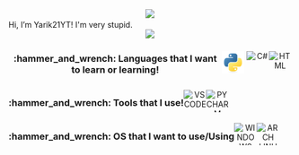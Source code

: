 <div id="header" align="center">
 <img src="https://i.ibb.co/QCNqcxK/image.png" width="300">
</div>
Hi, I’m Yarik21YT!
I'm very stupid. 

<div id="header" align="center">
 <img src="http://yarik21yt.serv00.net/чай_крутится.gif" width="300">
</div>

 <div align="center" style="display: flex; align-items: center;">
  <h3>:hammer_and_wrench: Languages that I want to learn or learning!</h3>
  <img src="https://github.com/devicons/devicon/blob/master/icons/python/python-original.svg" title="Python" alt="Python" width="40" height="40"/>&nbsp;
  <img src="https://cdn.jsdelivr.net/gh/devicons/devicon@latest/icons/csharp/csharp-original.svg" title="C#" alt="C#" width="40" height="40"/>
  <img src="https://cdn.jsdelivr.net/gh/devicons/devicon@latest/icons/html5/html5-original-wordmark.svg" title="HTML" alt="HTML" width="40" height="40"/>
</div>
<div align="center" style="display: flex; align-items: center;">
  <h3>:hammer_and_wrench: Tools that I use!</h3>
  <img src="https://cdn.jsdelivr.net/gh/devicons/devicon@latest/icons/vscode/vscode-original-wordmark.svg" title="VSCODE" alt="VSCODE" width="40" height="40"/>
  <img src="https://cdn.jsdelivr.net/gh/devicons/devicon@latest/icons/pycharm/pycharm-original.svg" title="PYCHARM" alt="PYCHARM" width="40" height="40"/>
</div>
<div align="center" style="display: flex; align-items: center;">
  <h3>:hammer_and_wrench: OS that I want to use/Using</h3>
  <img src="https://cdn.jsdelivr.net/gh/devicons/devicon@latest/icons/windows8/windows8-original.svg" title="WINDOWS" alt="WINDOWS" width="40" height="40"/>
  <img src="https://cdn.jsdelivr.net/gh/devicons/devicon@latest/icons/archlinux/archlinux-original.svg" title="ARCH LINUX" alt="ARCH LINUX" width="40" height="40"/>
</div>
<!---
jaroslaw21012012/jaroslaw21012012 is a ✨ special ✨ repository because its `README.md` (this file) appears on your GitHub profile.
You can click the Preview link to take a look at your changes.
--->
